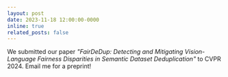 ```yaml
---
layout: post
date: 2023-11-18 12:00:00-0000
inline: true
related_posts: false
---
```


We submitted our paper *"FairDeDup: Detecting and Mitigating Vision-Language Fairness Disparities in Semantic Dataset Deduplication"* to CVPR 2024. Email me for a preprint!